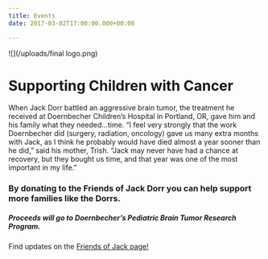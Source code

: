 ```yaml
---
title: Events
date: 2017-03-02T17:00:00.000+00:00

---
```

![](/uploads/final logo.png)

# Supporting Children with Cancer 

When Jack Dorr battled an aggressive brain tumor, the treatment he received at Doernbecher Children’s Hospital in Portland, OR, gave him and his family what they needed…time. “I feel very strongly that the work Doernbecher did (surgery, radiation, oncology) gave us many extra months with Jack, as I think he probably would have died almost a year sooner than he did,” said his mother, Trish. “Jack may never have had a chance at recovery, but they bought us time, and that year was one of the most important in my life.” 

### By donating to the Friends of Jack Dorr you can help support more families like the Dorrs. 

##### Proceeds will go to Doernbecher’s Pediatric Brain Tumor Research Program.

Find updates on the [Friends of Jack page!](https://www.facebook.com/groups/262701727595775/)